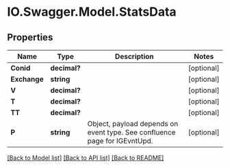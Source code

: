 # IO.Swagger.Model.StatsData
## Properties

Name | Type | Description | Notes
------------ | ------------- | ------------- | -------------
**Conid** | **decimal?** |  | [optional] 
**Exchange** | **string** |  | [optional] 
**V** | **decimal?** |  | [optional] 
**T** | **decimal?** |  | [optional] 
**TT** | **decimal?** |  | [optional] 
**P** | **string** | Object, payload depends on event type. See confluence page for IGEvntUpd. | [optional] 

[[Back to Model list]](../README.md#documentation-for-models) [[Back to API list]](../README.md#documentation-for-api-endpoints) [[Back to README]](../README.md)

